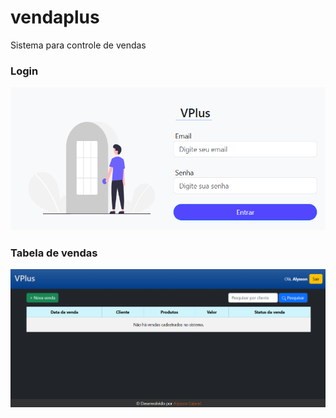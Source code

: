 # vendaplus
Sistema para controle de vendas

### Login
![alt text](screenshots/login.png)

### Tabela de vendas
![alt text](screenshots/vendasvazia.png)
